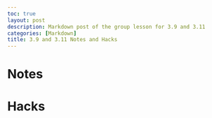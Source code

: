 ```yaml
---
toc: true
layout: post
description: Markdown post of the group lesson for 3.9 and 3.11
categories: [Markdown]
title: 3.9 and 3.11 Notes and Hacks
---
```


# Notes


# Hacks

